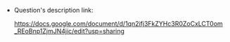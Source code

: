+ Question's description link:

    https://docs.google.com/document/d/1qn2ifj3FkZYHc3R0ZoCxLCT0om_REoBnp1ZjmJN4jic/edit?usp=sharing
